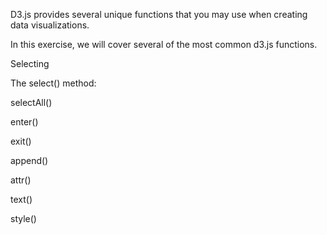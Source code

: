 D3.js provides several unique functions that you may use when creating data visualizations.

In this exercise, we will cover several of the most common d3.js functions.

Selecting 

The select() method:

        
    

selectAll()

enter()

exit()

append()

attr()

text()

style()